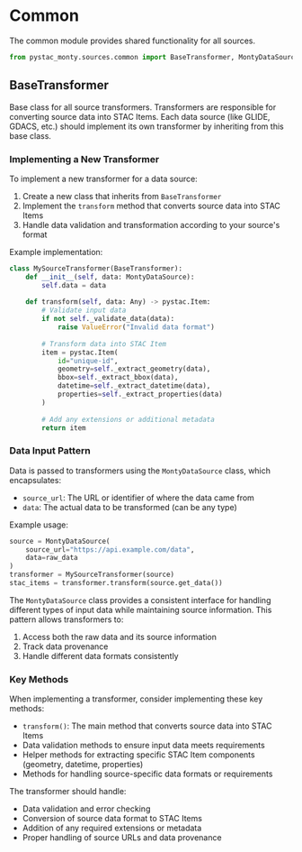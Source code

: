 # Common

The common module provides shared functionality for all sources.

```python
from pystac_monty.sources.common import BaseTransformer, MontyDataSource
```

## BaseTransformer

Base class for all source transformers. Transformers are responsible for converting source data into STAC Items. Each data source (like GLIDE, GDACS, etc.) should implement its own transformer by inheriting from this base class.

### Implementing a New Transformer

To implement a new transformer for a data source:

1. Create a new class that inherits from `BaseTransformer`
2. Implement the `transform` method that converts source data into STAC Items
3. Handle data validation and transformation according to your source's format

Example implementation:

```python
class MySourceTransformer(BaseTransformer):
    def __init__(self, data: MontyDataSource):
        self.data = data
    
    def transform(self, data: Any) -> pystac.Item:
        # Validate input data
        if not self._validate_data(data):
            raise ValueError("Invalid data format")
            
        # Transform data into STAC Item
        item = pystac.Item(
            id="unique-id",
            geometry=self._extract_geometry(data),
            bbox=self._extract_bbox(data),
            datetime=self._extract_datetime(data),
            properties=self._extract_properties(data)
        )
        
        # Add any extensions or additional metadata
        return item
```

### Data Input Pattern

Data is passed to transformers using the `MontyDataSource` class, which encapsulates:

- `source_url`: The URL or identifier of where the data came from
- `data`: The actual data to be transformed (can be any type)

Example usage:

```python
source = MontyDataSource(
    source_url="https://api.example.com/data",
    data=raw_data
)
transformer = MySourceTransformer(source)
stac_items = transformer.transform(source.get_data())
```

The `MontyDataSource` class provides a consistent interface for handling different types of input data while maintaining source information. This pattern allows transformers to:

1. Access both the raw data and its source information
2. Track data provenance
3. Handle different data formats consistently

### Key Methods

When implementing a transformer, consider implementing these key methods:

- `transform()`: The main method that converts source data into STAC Items
- Data validation methods to ensure input data meets requirements
- Helper methods for extracting specific STAC Item components (geometry, datetime, properties)
- Methods for handling source-specific data formats or requirements

The transformer should handle:

- Data validation and error checking
- Conversion of source data format to STAC Items
- Addition of any required extensions or metadata
- Proper handling of source URLs and data provenance
